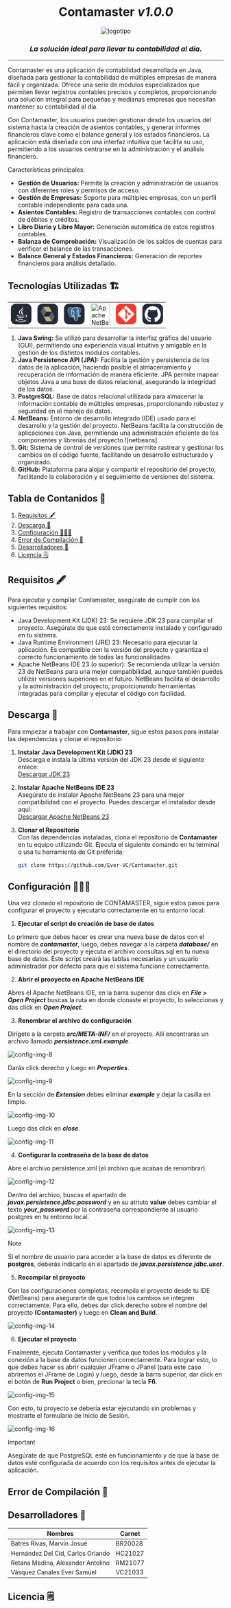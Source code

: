 <div align ="center">

# Contamaster *v1.0.0*
    
![logotipo](https://github.com/user-attachments/assets/48df7a9c-8fd4-4ace-9ba3-3129e106ccec)

### *La solución ideal para llevar tu contabilidad al día.*
---------------
</div>
Contamaster es una aplicación de contabilidad desarrollada en Java, diseñada para gestionar la contabilidad de múltiples empresas de manera fácil y organizada. Ofrece una serie de módulos especializados que permiten llevar registros contables precisos y completos, proporcionando una solución integral para pequeñas y medianas empresas que necesitan mantener su contabilidad al día.

Con Contamaster, los usuarios pueden gestionar desde los usuarios del sistema hasta la creación de asientos contables, y generar informes financieros clave como el balance general y los estados financieros. La aplicación está diseñada con una interfaz intuitiva que facilita su uso, permitiendo a los usuarios centrarse en la administración y el análisis financiero.

Características principales:

- **Gestión de Usuarios:** Permite la creación y administración de usuarios con diferentes roles y permisos de acceso.
- **Gestión de Empresas:** Soporte para múltiples empresas, con un perfil contable independiente para cada una.
- **Asientos Contables:** Registro de transacciones contables con control de débitos y créditos.
- **Libro Diario y Libro Mayor:** Generación automática de estos registros contables.
- **Balanza de Comprobación:** Visualización de los saldos de cuentas para verificar el balance de las transacciones.
- **Balance General y Estados Financieros:** Generación de reportes financieros para análisis detallado.

## Tecnologías Utilizadas :building_construction:

<table>
  <tr>
      <td><img src="https://github.com/tandpfun/skill-icons/blob/main/icons/Java-Dark.svg" width="48" title="Java"> </td>
      <td><img src="https://github.com/tandpfun/skill-icons/blob/main//icons/Hibernate-Dark.svg" width="48" title="JPA"></td>
      <td><img src="https://github.com/tandpfun/skill-icons/blob/main/icons/PostgreSQL-Dark.svg" width="48" title="PostgreSQL"></td>
      <td><img src="https://github.com/user-attachments/assets/e87e306f-a1fc-444e-b1d9-fbff39faa236" width="45" height="51" title="Apache NetBeans IDE"></td>
      <td><img src="https://github.com/tandpfun/skill-icons/blob/main/icons/Git.svg" width="48" title="Git"></td>
      <td><img src="https://github.com/tandpfun/skill-icons/blob/main/icons/Github-Dark.svg" width="48" title="Github"></td>
  </tr>
</table>

1. **Java Swing:** Se utilizó para desarrollar la interfaz gráfica del usuario (GUI), permitiendo una experiencia visual intuitiva y amigable en la gestión de los distintos módulos contables.
2. **Java Persistence API (JPA):** Facilita la gestión y persistencia de los datos de la aplicación, haciendo posible el almacenamiento y recuperación de información de manera eficiente. JPA permite mapear objetos Java a una base de datos relacional, asegurando la integridad de los datos.
3. **PostgreSQL:** Base de datos relacional utilizada para almacenar la información contable de múltiples empresas, proporcionando robustez y seguridad en el manejo de datos.
4. **NetBeans:** Entorno de desarrollo integrado (IDE) usado para el desarrollo y la gestión del proyecto. NetBeans facilita la construcción de aplicaciones con Java, permitiendo una administración eficiente de los componentes y librerías del proyecto.![netbeans]
5. **Git:** Sistema de control de versiones que permite rastrear y gestionar los cambios en el código fuente, facilitando un desarrollo estructurado y organizado.
6. **GitHub:** Plataforma para alojar y compartir el repositorio del proyecto, facilitando la colaboración y el seguimiento de versiones del sistema.

## Tabla de Contanidos :pencil:
1. [Requisitos 🖋](#requisitos-)
4. [Descarga 🎯](#descarga-)
5. [Configuración 👨🏽‍💻](#configuración-)
6. [Error de Compilación 📛](#error-de-compilación-)
7. [Desarrolladores 👾](#desarrolladores-)
8. [Licencia 🗒](#licencia-)

## Requisitos 🖋
Para ejecutar y compilar Contamaster, asegúrate de cumplir con los siguientes requisitos:
- Java Development Kit (JDK) 23: Se requiere JDK 23 para compilar el proyecto. Asegúrate de que esté correctamente instalado y configurado en tu sistema.
- Java Runtime Environment (JRE) 23: Necesario para ejecutar la aplicación. Es compatible con la versión del proyecto y garantiza el correcto funcionamiento de todas las funcionalidades.
- Apache NetBeans IDE 23 (o superior): Se recomienda utilizar la versión 23 de NetBeans para una mejor compatibilidad, aunque también puedes utilizar versiones superiores en el futuro. NetBeans facilita el desarrollo y la administración del proyecto, proporcionando herramientas integradas para compilar y ejecutar el código con facilidad.

## Descarga 🎯
Para empezar a trabajar con **Contamaster**, sigue estos pasos para instalar las dependencias y clonar el repositorio:

1. **Instalar Java Development Kit (JDK) 23**  
   Descarga e instala la última versión del JDK 23 desde el siguiente enlace:  
   [Descargar JDK 23](https://download.oracle.com/java/23/latest/jdk-23_windows-x64_bin.exe)

2. **Instalar Apache NetBeans IDE 23**  
   Asegúrate de instalar Apache NetBeans 23 para una mejor compatibilidad con el proyecto. Puedes descargar el instalador desde aquí:  
   [Descargar Apache NetBeans 23](https://dlcdn.apache.org/netbeans/netbeans-installers/23/Apache-NetBeans-23-bin-windows-x64.exe)

3. **Clonar el Repositorio**  
   Con las dependencias instaladas, clona el repositorio de **Contamaster** en tu equipo utilizando Git. Ejecuta el siguiente comando en tu terminal o usa tu herramienta de Git preferida:

   ```bash
   git clone https://github.com/Ever-VC/Contamaster.git
   ```
## Configuración 👨🏽‍💻
Una vez clonado el repositorio de CONTAMASTER, sigue estos pasos para configurar el proyecto y ejecutarlo correctamente en tu entorno local:

1. **Ejecutar el script de creación de base de datos**
   
Lo primero que debes hacer es crear una nueva base de datos con el nombre de ***contamaster***, luego, debes navegar a la carpeta ***database/*** en el directorio del proyecto y ejecuta el archivo consultas.sql en tu nueva base de datos.
Este script creará las tablas necesarias y un usuario administrador por defecto para que el sistema funcione correctamente.

2. **Abrir el prooyecto en Apache NetBeans IDE**

Abres el Apache NetBeans IDE, en la barra superior das click en ***File > Open Project*** buscas la ruta en donde clonaste el proyecto, lo seleccionas y das click en ***Open Project***.

3. **Renombrar el archivo de configuración**
   
Dirígete a la carpeta ***src/META-INF/*** en el proyecto. Allí encontrarás un archivo llamado ***persistence.xml.example***.

![config-img-8](https://github.com/user-attachments/assets/6044df1e-ef8a-4d74-a260-51a7888d0619)

Darás click derecho y luego en ***Properties***.

![config-img-9](https://github.com/user-attachments/assets/2b3c2193-b5b5-49c8-9b7b-3aa548bcb365)

En la sección de ***Extension*** debes eliminar ***example*** y dejar la casilla en limpio.

![config-img-10](https://github.com/user-attachments/assets/ff8e3214-a747-4207-801c-682c4bbddbc2)

Luego das click en ***close***.

![config-img-11](https://github.com/user-attachments/assets/577a63c3-0d9f-4257-b48e-7c7a1e2243c3)

4. **Configurar la contraseña de la base de datos**
   
Abre el archivo persistence.xml (el archivo que acabas de renombrar).

![config-img-12](https://github.com/user-attachments/assets/15e8a67c-426e-4ae5-bc1d-bb97e10f212a)

Dentro del archivo, buscas el apartado de ***javax.persistence.jdbc.password*** y en su atriuto **value** debes cambiar el texto ***your_password*** por la contraseña correspondiente al usuario postgres en tu entorno local.

![config-img-13](https://github.com/user-attachments/assets/a379a955-d73c-49de-b03f-a2bb377f1af0)

> [!NOTE]
> Si el nombre de usuario para acceder a la base de datos es diferente de **postgres**, deberás indicarlo en el apartado de ***javax.persistence.jdbc.user***.

5. **Recompilar el proyecto**
   
Con las configuraciones completas, recompila el proyecto desde tu IDE (NetBeans) para asegurarte de que todos los cambios se integren correctamente. Para ello, debes dar click derecho sobre el nombre del proyecto **(Contamaster)** y luego en **Clean and Build**.

![config-img-14](https://github.com/user-attachments/assets/234a882e-9f2c-45d6-bb37-eb5d296a20d4)

6. **Ejecutar el proyecto**
   
Finalmente, ejecuta Contamaster y verifica que todos los módulos y la conexión a la base de datos funcionen correctamente. Para lograr esto, lo que debes hacer es abrir cualquier JFrame o JPanel (para este caso abriremos el JFrame de Login) y luego, desde la barra superior, dar click en el botón de **Run Project** o bien, precionar la tecla **F6**.

![config-img-15](https://github.com/user-attachments/assets/2e40043c-57bf-4604-96e1-fa9787825669)


Con esto, tu proyecto se debería estar ejecutando sin problemas y mostrarte el formulario de Inicio de Sesión.

![config-img-16](https://github.com/user-attachments/assets/8990f7b7-4a96-4ed2-a8ef-ed80f98e7192)


> [!IMPORTANT]
> Asegúrate de que PostgreSQL esté en funcionamiento y de que la base de datos esté configurada de acuerdo con los requisitos antes de ejecutar la aplicación.

## Error de Compilación 📛

## Desarrolladores 👾
| Nombres                           | Carnet   |
| --------------------------------- | ------- |
| Batres Rivas, Marvin Josué        | BR20028 |
| Hernández Del Cid, Carlos Orlando | HC21027 |
| Retana Medina, Alexander Antolino | RM21077 |
| Vásquez Canales Ever Samuel       | VC21033 |

## Licencia 🗒
